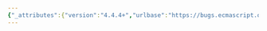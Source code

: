 ```yaml
---
{"_attributes":{"version":"4.4.4+","urlbase":"https://bugs.ecmascript.org/","maintainer":"dherman@mozilla.com"},"bug":{"bug_id":318,"creation_ts":"2012-03-25 18:43:00 -0700","short_desc":"12.6.4: \"Lexically Declared Names\"","delta_ts":"2012-05-04 14:15:20 -0700","product":"Draft for 6th Edition","component":"editorial issue","version":"Rev 6: February 2012 Draft","rep_platform":"All","op_sys":"All","bug_status":"RESOLVED","resolution":"FIXED","priority":"Normal","bug_severity":"minor","everconfirmed":true,"reporter":{"uid":"jmdyck","name":"Michael Dyck"},"assigned_to":{"uid":"allen","name":"Allen Wirfs-Brock"},"long_desc":[{"commentid":813,"comment_count":0,"who":{"uid":"jmdyck","name":"Michael Dyck"},"bug_when":"2012-03-25 18:43:59 -0700","thetext":"12.6.4 \"The for-in and for-of Statements\",\nunder \"Static Semantics: Early Errors\",\nthe last line says:\n    \"... Lexically Declared Names ...\"\n\nThat should be \"LexicallyDeclaredNames\", without the spaces."},{"commentid":883,"comment_count":1,"who":{"uid":"allen","name":"Allen Wirfs-Brock"},"bug_when":"2012-05-04 14:15:20 -0700","thetext":"Corrected in May 4 2012 draft."}]}}
---
```

